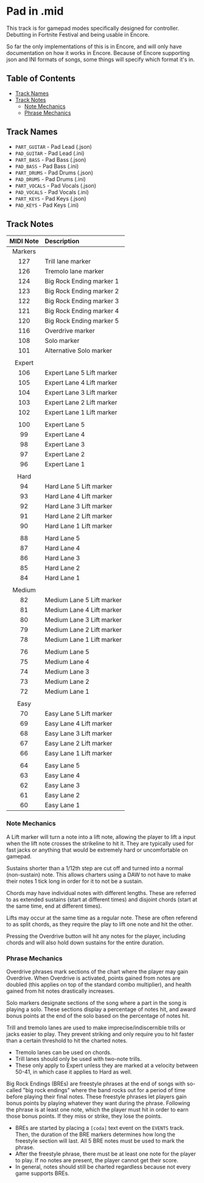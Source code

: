 # Pad in .mid

This track is for gamepad modes specifically designed for controller. Debutting in Fortnite Festival and being usable in Encore.

So far the only implementations of this is in Encore, and will only have documentation on how it works in Encore.
Because of Encore supporting json and INI formats of songs, some things will specify which format it's in.

## Table of Contents

- [Track Names](#track-names)
- [Track Notes](#track-notes)
  - [Note Mechanics](#note-mechanics)
  - [Phrase Mechanics](#phrase-mechanics)

## Track Names
- `PART_GUITAR` - Pad Lead (.json)
- `PAD_GUITAR` - Pad Lead (.ini)
- `PART_BASS` - Pad Bass (.json)
- `PAD_BASS` - Pad Bass (.ini)
- `PART_DRUMS` - Pad Drums (.json)
- `PAD_DRUMS` - Pad Drums (.ini)
- `PART_VOCALS` - Pad Vocals (.json)
- `PAD_VOCALS` - Pad Vocals (.ini)
- `PART_KEYS` - Pad Keys (.json)
- `PAD_KEYS` - Pad Keys (.ini)

## Track Notes

| MIDI Note | Description                         |
| :-------: | :----------                         |
| Markers   |                                     |
| 127       | Trill lane marker                   |
| 126       | Tremolo lane marker                 |
| 124       | Big Rock Ending marker 1            |
| 123       | Big Rock Ending marker 2            |
| 122       | Big Rock Ending marker 3            |
| 121       | Big Rock Ending marker 4            |
| 120       | Big Rock Ending marker 5            |
| 116       | Overdrive marker                    |
| 108       | Solo marker                         |
| 101       | Alternative Solo marker             |
|           |                                     |
| Expert    |                                     |
| 106       | Expert Lane 5 Lift marker           |
| 105       | Expert Lane 4 Lift marker           |
| 104       | Expert Lane 3 Lift marker           |
| 103       | Expert Lane 2 Lift marker           |
| 102       | Expert Lane 1 Lift marker           |
|           |                                     |
| 100       | Expert Lane 5                       |
| 99        | Expert Lane 4                       |
| 98        | Expert Lane 3                       |
| 97        | Expert Lane 2                       |
| 96        | Expert Lane 1                       |
|           |                                     |
| Hard      |                                     |
| 94        | Hard Lane 5 Lift marker             |
| 93        | Hard Lane 4 Lift marker             |
| 92        | Hard Lane 3 Lift marker             |
| 91        | Hard Lane 2 Lift marker             |
| 90        | Hard Lane 1 Lift marker             |
|           |                                     |
| 88        | Hard Lane 5                         |
| 87        | Hard Lane 4                         |
| 86        | Hard Lane 3                         |
| 85        | Hard Lane 2                         |
| 84        | Hard Lane 1                         |
|           |                                     |
| Medium    |                                     |
| 82        | Medium Lane 5 Lift marker           |
| 81        | Medium Lane 4 Lift marker           |
| 80        | Medium Lane 3 Lift marker           |
| 79        | Medium Lane 2 Lift marker           |
| 78        | Medium Lane 1 Lift marker           |
|           |                                     |
| 76        | Medium Lane 5                       |
| 75        | Medium Lane 4                       |
| 74        | Medium Lane 3                       |
| 73        | Medium Lane 2                       |
| 72        | Medium Lane 1                       |
|           |                                     |
| Easy      |                                     |
| 70        | Easy Lane 5 Lift marker             |
| 69        | Easy Lane 4 Lift marker             |
| 68        | Easy Lane 3 Lift marker             |
| 67        | Easy Lane 2 Lift marker             |
| 66        | Easy Lane 1 Lift marker             |
|           |                                     |
| 64        | Easy Lane 5                         |
| 63        | Easy Lane 4                         |
| 62        | Easy Lane 3                         |
| 61        | Easy Lane 2                         |
| 60        | Easy Lane 1                         |

### Note Mechanics

A Lift marker will turn a note into a lift note, allowing the player to lift a input when the lift note crosses the strikeline to hit it. They are typically used for fast jacks or anything that would be extremely hard or uncomfortable on gamepad.

Sustains shorter than a 1/12th step are cut off and turned into a normal (non-sustain) note. This allows charters using a DAW to not have to make their notes 1 tick long in order for it to not be a sustain.

Chords may have individual notes with different lengths. These are referred to as extended sustains (start at different times) and disjoint chords (start at the same time, end at different times).

Lifts may occur at the same time as a regular note. These are often referend to as split chords, as they require the play to lift one note and hit the other.

Pressing the Overdrive button will hit any notes for the player, including chords and will also hold down sustains for the entire duration.

### Phrase Mechanics

Overdrive phrases mark sections of the chart where the player may gain Overdrive. When Overdrive is activated, points gained from notes are doubled (this applies on top of the standard combo multiplier), and health gained from hit notes drastically increases.

Solo markers designate sections of the song where a part in the song is playing a solo. These sections display a percentage of notes hit, and award bonus points at the end of the solo based on the percentage of notes hit.

Trill and tremolo lanes are used to make imprecise/indiscernible trills or jacks easier to play. They prevent striking and only require you to hit faster than a certain threshold to hit the charted notes.

- Tremolo lanes can be used on chords.
- Trill lanes should only be used with two-note trills.
- These only apply to Expert unless they are marked at a velocity between 50-41, in which case it applies to Hard as well.

Big Rock Endings (BREs) are freestyle phrases at the end of songs with so-called "big rock endings" where the band rocks out for a period of time before playing their final notes. These freestyle phrases let players gain bonus points by playing whatever they want during the phrase. Following the phrase is at least one note, which the player must hit in order to earn those bonus points. If they miss or strike, they lose the points.

- BREs are started by placing a `[coda]` text event on the `EVENTS` track. Then, the duration of the BRE markers determines how long the freestyle section will last. All 5 BRE notes must be used to mark the phrase.
- After the freestyle phrase, there must be at least one note for the player to play. If no notes are present, the player cannot get their score.
- In general, notes should still be charted regardless because not every game supports BREs.
